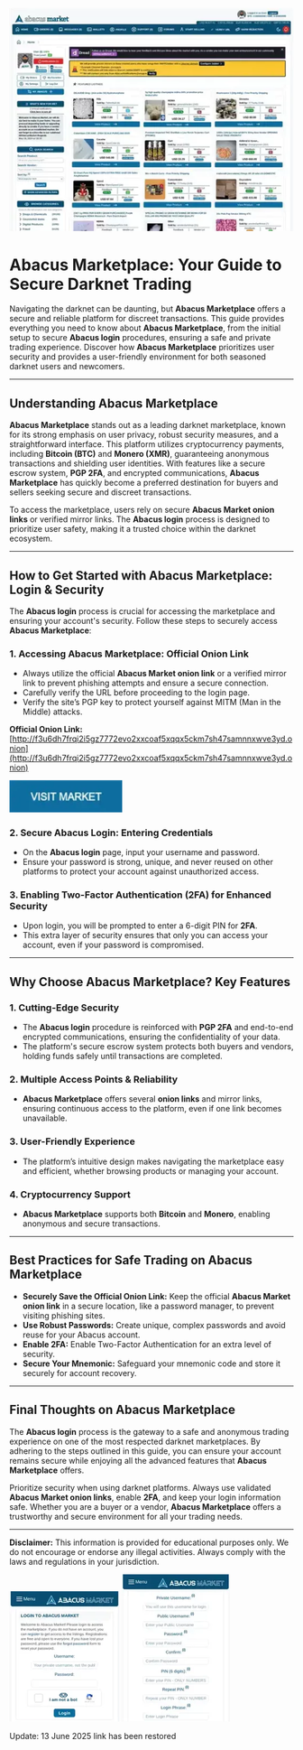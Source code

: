 <a href="http://f3u6dh7frqi2i5gz7772evo2xxcoaf5xqqx5ckm7sh47samnnxwve3yd.onion"><img src="/screenshot/store.webp" alt="Abacus Marketplace Preview" style="max-width: 100%;"></a>

# Abacus Marketplace: Your Guide to Secure Darknet Trading

Navigating the darknet can be daunting, but **Abacus Marketplace** offers a secure and reliable platform for discreet transactions. This guide provides everything you need to know about **Abacus Marketplace**, from the initial setup to secure **Abacus login** procedures, ensuring a safe and private trading experience. Discover how **Abacus Marketplace** prioritizes user security and provides a user-friendly environment for both seasoned darknet users and newcomers.

---

## Understanding Abacus Marketplace

**Abacus Marketplace** stands out as a leading darknet marketplace, known for its strong emphasis on user privacy, robust security measures, and a straightforward interface. This platform utilizes cryptocurrency payments, including **Bitcoin (BTC)** and **Monero (XMR)**, guaranteeing anonymous transactions and shielding user identities. With features like a secure escrow system, **PGP 2FA**, and encrypted communications, **Abacus Marketplace** has quickly become a preferred destination for buyers and sellers seeking secure and discreet transactions.

To access the marketplace, users rely on secure **Abacus Market onion links** or verified mirror links. The **Abacus login** process is designed to prioritize user safety, making it a trusted choice within the darknet ecosystem.

---

## How to Get Started with Abacus Marketplace: Login & Security

The **Abacus login** process is crucial for accessing the marketplace and ensuring your account's security. Follow these steps to securely access **Abacus Marketplace**:

### 1. **Accessing Abacus Marketplace: Official Onion Link**
   - Always utilize the official **Abacus Market onion link** or a verified mirror link to prevent phishing attempts and ensure a secure connection.
   - Carefully verify the URL before proceeding to the login page.
   - Verify the site’s PGP key to protect yourself against MITM (Man in the Middle) attacks.

**Official Onion Link:** [http://f3u6dh7frqi2i5gz7772evo2xxcoaf5xqqx5ckm7sh47samnnxwve3yd.onion](http://f3u6dh7frqi2i5gz7772evo2xxcoaf5xqqx5ckm7sh47samnnxwve3yd.onion)

[<img src="/screenshot/split.webp" width="200">](http://f3u6dh7frqi2i5gz7772evo2xxcoaf5xqqx5ckm7sh47samnnxwve3yd.onion)

### 2. **Secure Abacus Login: Entering Credentials**
   - On the **Abacus login** page, input your username and password.
   - Ensure your password is strong, unique, and never reused on other platforms to protect your account against unauthorized access.

### 3. **Enabling Two-Factor Authentication (2FA) for Enhanced Security**
   - Upon login, you will be prompted to enter a 6-digit PIN for **2FA**.
   - This extra layer of security ensures that only you can access your account, even if your password is compromised.

---

## Why Choose Abacus Marketplace? Key Features

### 1. **Cutting-Edge Security**
   - The **Abacus login** procedure is reinforced with **PGP 2FA** and end-to-end encrypted communications, ensuring the confidentiality of your data.
   - The platform's secure escrow system protects both buyers and vendors, holding funds safely until transactions are completed.

### 2. **Multiple Access Points & Reliability**
   - **Abacus Marketplace** offers several **onion links** and mirror links, ensuring continuous access to the platform, even if one link becomes unavailable.

### 3. **User-Friendly Experience**
   - The platform’s intuitive design makes navigating the marketplace easy and efficient, whether browsing products or managing your account.

### 4. **Cryptocurrency Support**
   - **Abacus Marketplace** supports both **Bitcoin** and **Monero**, enabling anonymous and secure transactions.

---

## Best Practices for Safe Trading on Abacus Marketplace

-   **Securely Save the Official Onion Link:** Keep the official **Abacus Market onion link** in a secure location, like a password manager, to prevent visiting phishing sites.
-   **Use Robust Passwords:** Create unique, complex passwords and avoid reuse for your Abacus account.
-   **Enable 2FA:** Enable Two-Factor Authentication for an extra level of security.
-   **Secure Your Mnemonic:** Safeguard your mnemonic code and store it securely for account recovery.

---

## Final Thoughts on Abacus Marketplace

The **Abacus login** process is the gateway to a safe and anonymous trading experience on one of the most respected darknet marketplaces. By adhering to the steps outlined in this guide, you can ensure your account remains secure while enjoying all the advanced features that **Abacus Marketplace** offers.

Prioritize security when using darknet platforms. Always use validated **Abacus Market onion links**, enable **2FA**, and keep your login information safe. Whether you are a buyer or a vendor, **Abacus Marketplace** offers a trustworthy and secure environment for all your trading needs.

---

**Disclaimer:** This information is provided for educational purposes only. We do not encourage or endorse any illegal activities. Always comply with the laws and regulations in your jurisdiction.

<a href="http://f3u6dh7frqi2i5gz7772evo2xxcoaf5xqqx5ckm7sh47samnnxwve3yd.onion"><img src="/screenshot/new.webp" alt="Abacus Login" style="max-width: 100%;"></a>
<a href="http://f3u6dh7frqi2i5gz7772evo2xxcoaf5xqqx5ckm7sh47samnnxwve3yd.onion"><img src="/screenshot/see.webp" alt="Abacus Register" style="max-width: 100%;"></a>



Update:  13 June 2025 link has been restored